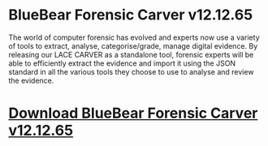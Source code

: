 # BlueBear Forensic Carver v12.12.65

The world of computer forensic has evolved and experts now use a variety of tools to extract, analyse, categorise/grade, manage digital evidence. By releasing our LACE CARVER as a standalone tool, forensic experts will be able to efficiently extract the evidence and import it using the JSON standard in all the various tools they choose to use to analyse and review the evidence.

# [Download BlueBear Forensic Carver v12.12.65](https://developer.team/software/35337-bluebear-forensic-carver-v121265.html)
